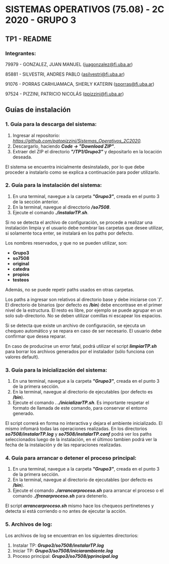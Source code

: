 # SISTEMAS OPERATIVOS (75.08) - 2C 2020 - GRUPO 3

## TP1 - README

### Integrantes:
79979 - GONZALEZ, JUAN MANUEL (juagonzalez@fi.uba.ar)

85881 - SILVESTRI, ANDRES PABLO (asilvestri@fi.uba.ar)

91076 - PORRAS CARHUAMACA, SHERLY KATERIN (sporras@fi.uba.ar)

97524 - PIZZINI, PATRICIO NICOLÁS (ppizzini@fi.uba.ar)

## Guías de instalación

### 1. Guía para la descarga del sistema:

1. Ingresar al repositorio: *https://github.com/patopizzini/Sistemas_Operativos_2C2020.* 
2. Descargarlo, haciendo ***Code -> "Download ZIP"***.
3. Extraer del ZIP el directorio ***"/TP1/Grupo3"*** y depositarlo en la locación deseada.

El sistema se encuentra inicialmente desinstalado, por lo que debe proceder a instalarlo como se explica a continuación para poder utilizarlo.

### 2. Guía para la instalación del sistema:

1. En una terminal, navegue a la carpeta ***"Grupo3"***, creada en el punto 3 de la sección anterior.
2. En la terminal, navegue al direcctorio ***/so7508***.
3. Ejecute el comando ***./instalarTP.sh***.

Si no se detecta el archivo de configuración, se procede a realizar una instalación limpia y el usuario debe nombrar las carpetas que desee utilizar, si solamente toca enter, se instalará en los paths por defecto.

Los nombres reservados, y que no se pueden utilizar, son: 
- **Grupo3**
- **so7508**
- **original**
- **catedra**
- **propios**
- **testeos**

Además, no se puede repetir paths usados en otras carpetas.

Los paths a ingresar son relativos al directorio base y debe iniciarse con '**/**'.
El directorio de binarios (por defecto es **/bin**) debe encontrase en el primer nivel de la estructura. El resto es libre, por ejemplo se puede agrupar en un solo sub-directorio.
No se deben utilizar comillas ni escapear los espacios.

Si se detecta que existe un archivo de configuración, se ejecuta un chequeo automático y se repara en caso de ser necesario. 
El usuario debe confirmar que desea reparar.

En caso de producirse un error fatal, podrá utilizar el script ***limpiarTP.sh*** para borrar los archivos generados por el instalador (sólo funciona con valores default).

### 3. Guía para la inicialización del sistema:

1. En una terminal, navegue a la carpeta ***"Grupo3"***, creada en el punto 3 de la primera sección.
2. En la terminal, navegue al directorio de ejecutables (por defecto es **/bin**).
3. Ejecute el comando ***. ./inicializarTP.sh***. Es importante respetar el formato de llamada de este comando, para conservar el entorno generado.

El script correrá en forma no interactiva y dejara el ambiente inicializado. El mismo infomará todas las operaciones realizadas.
En los directorios ***so7508/instalarTP.log*** y ***so7508/instalarTP.conf*** podrá ver los paths seleccionados luego de la instalación, en el últimoo tambien podrá ver la fecha de la instalación y de las reparaciones realizadas.

### 4. Guía para arrancar o detener el proceso principal:

1. En una terminal, navegue a la carpeta ***"Grupo3"***, creada en el punto 3 de la primera sección.
2. En la terminal, navegue al directorio de ejecutables (por defecto es **/bin**).
3. Ejecute el comando ***./arrancarproceso.sh*** para arrancar el proceso o el comando ***./frenarproceso.sh*** para detenerlo.

El script ***arrancarproceso.sh*** mismo hace los chequeos pertinetenes y detecta si está corriendo o no antes de ejecutar la acción.

### 5. Archivos de log:

Los archivos de log se encuentran en los siguientes directorios:

1. Instalar TP: ***Grupo3/so7508/instalarTP.log***
2. Iniciar TP: ***Grupo3/so7508/iniciarambiente.log***
3. Proceso principal: ***Grupo3/so7508/pprincipal.log***
